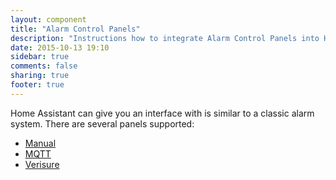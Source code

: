 ```yaml
---
layout: component
title: "Alarm Control Panels"
description: "Instructions how to integrate Alarm Control Panels into Home Assistant."
date: 2015-10-13 19:10
sidebar: true
comments: false
sharing: true
footer: true
---
```



Home Assistant can give you an interface with is similar to a classic alarm system. There are several panels supported:

- [Manual](/components/alarm_control_panel.manual.html)
- [MQTT](/components/alarm_control_panel.mqtt.html)
- [Verisure](/components/verisure.html)


